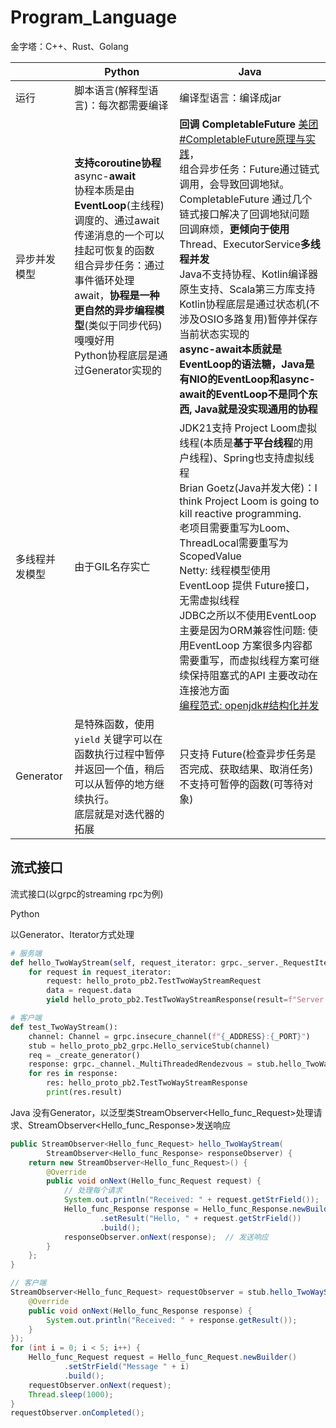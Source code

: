 # Program_Language

金字塔：C++、Rust、Golang

|                | Python                                                       | Java                                                         |
| -------------- | ------------------------------------------------------------ | ------------------------------------------------------------ |
| 运行           | 脚本语言(解释型语言)：每次都需要编译                         | 编译型语言：编译成jar                                        |
| 异步并发模型   | **支持coroutine协程**async-**await**<br />协程本质是由**EventLoop**(主线程)调度的、通过await传递消息的一个可以挂起可恢复的函数<br />组合异步任务：通过事件循环处理await，**协程是一种更自然的异步编程模型**(类似于同步代码) 嘎嘎好用<br />Python协程底层是通过Generator实现的 | **回调 CompletableFuture** [美团#CompletableFuture原理与实践](https://mp.weixin.qq.com/s/GQGidprakfticYnbVYVYGQ)，<br />组合异步任务：Future通过链式调用，会导致回调地狱。CompletableFuture 通过几个链式接口解决了回调地狱问题<br />回调麻烦，**更倾向于使用**Thread、ExecutorService**多线程并发**<br />Java不支持协程、Kotlin编译器原生支持、Scala第三方库支持<br />Kotlin协程底层是通过状态机(不涉及OSIO多路复用)暂停并保存当前状态实现的<br />**async-await本质就是EventLoop的语法糖，Java是有NIO的EventLoop和async-await的EventLoop不是同个东西, Java就是没实现通用的协程** |
| 多线程并发模型 | 由于GIL名存实亡                                              | JDK21支持 Project Loom虚拟线程(本质是**基于平台线程**的用户线程)、Spring也支持虚拟线程<br />Brian Goetz(Java并发大佬)：I think Project Loom is going to kill reactive programming.<br />老项目需要重写为Loom、ThreadLocal需要重写为ScopedValue<br />Netty: 线程模型使用EventLoop 提供 Future接口，无需虚拟线程<br />JDBC之所以不使用EventLoop 主要是因为ORM兼容性问题: 使用EventLoop 方案很多内容都需要重写，而虚拟线程方案可继续保持阻塞式的API 主要改动在连接池方面<br />[编程范式: openjdk#结构化并发](https://openjdk.org/jeps/453) |
| Generator      | 是特殊函数，使用 `yield` 关键字可以在函数执行过程中暂停并返回一个值，稍后可以从暂停的地方继续执行。<br />底层就是对迭代器的拓展 | 只支持 Future(检查异步任务是否完成、获取结果、取消任务)<br />不支持可暂停的函数(可等待对象) |



## 流式接口

流式接口(以grpc的streaming rpc为例)



Python

以Generator、Iterator方式处理

```python
# 服务端
def hello_TwoWayStream(self, request_iterator: grpc._server._RequestIterator, context: grpc._server._Context):
    for request in request_iterator:
        request: hello_proto_pb2.TestTwoWayStreamRequest
        data = request.data
        yield hello_proto_pb2.TestTwoWayStreamResponse(result=f"Server received: {data}")

# 客户端
def test_TwoWayStream():
    channel: Channel = grpc.insecure_channel(f"{_ADDRESS}:{_PORT}")
    stub = hello_proto_pb2_grpc.Hello_serviceStub(channel)
    req = _create_generator()
    response: grpc._channel._MultiThreadedRendezvous = stub.hello_TwoWayStream(req, timeout=10)
    for res in response:
        res: hello_proto_pb2.TestTwoWayStreamResponse
        print(res.result)
```

Java
没有Generator，以泛型类StreamObserver<Hello_func_Request>处理请求、StreamObserver<Hello_func_Response>发送响应

```java
public StreamObserver<Hello_func_Request> hello_TwoWayStream(
        StreamObserver<Hello_func_Response> responseObserver) {
    return new StreamObserver<Hello_func_Request>() {
        @Override
        public void onNext(Hello_func_Request request) {
            // 处理每个请求
            System.out.println("Received: " + request.getStrField());
            Hello_func_Response response = Hello_func_Response.newBuilder()
                    .setResult("Hello, " + request.getStrField())
                    .build();
            responseObserver.onNext(response);  // 发送响应
        }
    };
}

// 客户端
StreamObserver<Hello_func_Request> requestObserver = stub.hello_TwoWayStream(new StreamObserver<Hello_func_Response>() {
    @Override
    public void onNext(Hello_func_Response response) {
        System.out.println("Received: " + response.getResult());
    }
});
for (int i = 0; i < 5; i++) {
    Hello_func_Request request = Hello_func_Request.newBuilder()
            .setStrField("Message " + i)
            .build();
    requestObserver.onNext(request);
    Thread.sleep(1000);
}
requestObserver.onCompleted();
```

